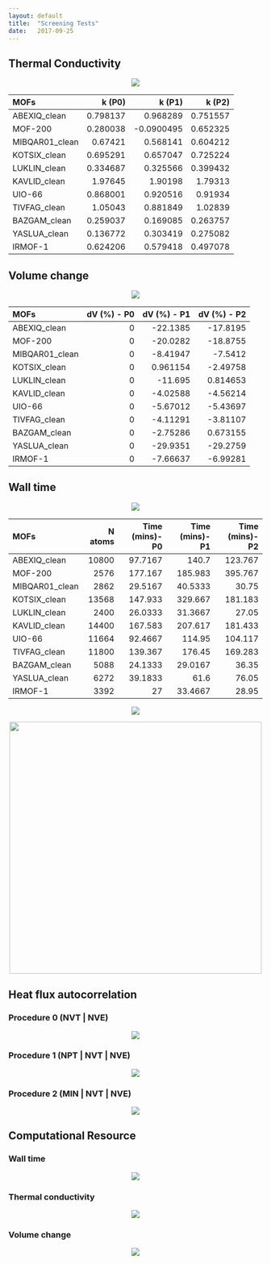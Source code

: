 ```yaml
---
layout: default
title:  "Screening Tests"
date:   2017-09-25
---
```


Thermal Conductivity
--------------------
<p align="center"> <img src="img/k-procedure.png"> </p>


| MOFs           |   k (P0) |     k (P1) |   k (P2) |
|:---------------|---------:|-----------:|---------:|
| ABEXIQ_clean   | 0.798137 |  0.968289  | 0.751557 |
| MOF-200        | 0.280038 | -0.0900495 | 0.652325 |
| MIBQAR01_clean | 0.67421  |  0.568141  | 0.604212 |
| KOTSIX_clean   | 0.695291 |  0.657047  | 0.725224 |
| LUKLIN_clean   | 0.334687 |  0.325566  | 0.399432 |
| KAVLID_clean   | 1.97645  |  1.90198   | 1.79313  |
| UIO-66         | 0.868001 |  0.920516  | 0.91934  |
| TIVFAG_clean   | 1.05043  |  0.881849  | 1.02839  |
| BAZGAM_clean   | 0.259037 |  0.169085  | 0.263757 |
| YASLUA_clean   | 0.136772 |  0.303419  | 0.275082 |
| IRMOF-1        | 0.624206 |  0.579418  | 0.497078 |

Volume change
-------------
<p align="center"> <img src="img/volume-change-procedure.png"> </p>


| MOFs           |   dV (%) - P0 |   dV (%) - P1 |   dV (%) - P2 |
|:---------------|--------------:|--------------:|--------------:|
| ABEXIQ_clean   |             0 |    -22.1385   |    -17.8195   |
| MOF-200        |             0 |    -20.0282   |    -18.8755   |
| MIBQAR01_clean |             0 |     -8.41947  |     -7.5412   |
| KOTSIX_clean   |             0 |      0.961154 |     -2.49758  |
| LUKLIN_clean   |             0 |    -11.695    |      0.814653 |
| KAVLID_clean   |             0 |     -4.02588  |     -4.56214  |
| UIO-66         |             0 |     -5.67012  |     -5.43697  |
| TIVFAG_clean   |             0 |     -4.11291  |     -3.81107  |
| BAZGAM_clean   |             0 |     -2.75286  |      0.673155 |
| YASLUA_clean   |             0 |    -29.9351   |    -29.2759   |
| IRMOF-1        |             0 |     -7.66637  |     -6.99281  |

Wall time
---------
<p align="center"> <img src="img/walltime-procedure.png"> </p>

| MOFs           | N atoms | Time (mins)-P0 | Time (mins)-P1 | Time (mins)-P2 |
|:---------------|--------:|---------------:|---------------:|---------------:|
| ABEXIQ_clean   |   10800 |        97.7167 |       140.7    |        123.767 |
| MOF-200        |    2576 |       177.167  |       185.983  |        395.767 |
| MIBQAR01_clean |    2862 |        29.5167 |        40.5333 |         30.75  |
| KOTSIX_clean   |   13568 |       147.933  |       329.667  |        181.183 |
| LUKLIN_clean   |    2400 |        26.0333 |        31.3667 |         27.05  |
| KAVLID_clean   |   14400 |       167.583  |       207.617  |        181.433 |
| UIO-66         |   11664 |        92.4667 |       114.95   |        104.117 |
| TIVFAG_clean   |   11800 |       139.367  |       176.45   |        169.283 |
| BAZGAM_clean   |    5088 |        24.1333 |        29.0167 |         36.35  |
| YASLUA_clean   |    6272 |        39.1833 |        61.6    |         76.05  |
| IRMOF-1        |    3392 |        27      |        33.4667 |         28.95  |

<p align="center"> <img src="img/walltime-natoms.png"> </p>

<p align="center"> <img src="img/walltime-natoms-all.png" width=500> </p>

Heat flux autocorrelation
-------------------------
### Procedure 0 (NVT | NVE)
<p align="center"> <img src="img/k-P0.png"> </p>

### Procedure 1 (NPT | NVT | NVE)
<p align="center"> <img src="img/k-P1.png"> </p>

### Procedure 2 (MIN | NVT | NVE)
<p align="center"> <img src="img/k-P2.png"> </p>

Computational Resource
----------------------
### Wall time
<p align="center"> <img src="img/cpu-time.png"> </p>

### Thermal conductivity
<p align="center"> <img src="img/cpu-k.png"> </p>

### Volume change
<p align="center"> <img src="img/cpu-dv.png"> </p>
